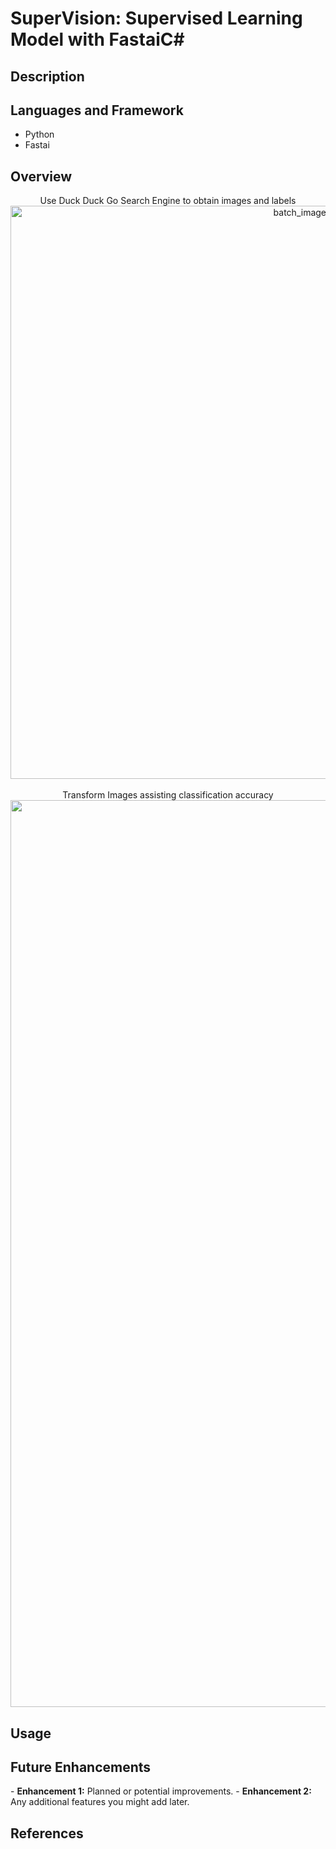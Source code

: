 <h1>SuperVision: Supervised Learning Model with FastaiC#</h1>

<h2>Description</h2>


<h2>Languages and Framework</h2>

- Python
- Fastai


<h2>Overview</h2>

<p align="center">
Use Duck Duck Go Search Engine to obtain images and labels <br/>
<img width="917" alt="batch_images" src="https://github.com/user-attachments/assets/bf20c66b-f1cd-4ed8-baa7-d95c4d1fc1f9">
<br />


<br />
Transform Images assisting classification accuracy <br/>
<img width="1451" alt="transform_images" src="https://github.com/user-attachments/assets/4cceac86-2ffa-47d9-b5eb-a42d94dc6cb8">


</p>

<h2>Usage</h2>


<h2>Future Enhancements</h2>
- <b>Enhancement 1:</b> Planned or potential improvements.
- <b>Enhancement 2:</b> Any additional features you might add later.

<h2>References</h2>


